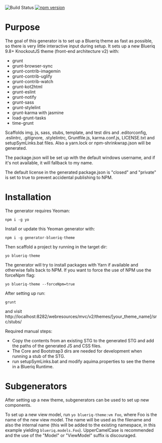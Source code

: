 ![Build Status](https://travis-ci.org/mdvanes/generator-blueriq-theme.svg?branch=master) [![npm version](https://badge.fury.io/js/generator-blueriq-theme.svg)](https://badge.fury.io/js/generator-blueriq-theme)


# Purpose

The goal of this generator is to set up a Blueriq theme as fast as possible, so there is very little interactive input during setup. 
It sets up a new Blueriq 9.8+ KnockoutJS theme (front-end architecture v2) with:

* grunt
* grunt-browser-sync
* grunt-contrib-imagemin
* grunt-contrib-uglify
* grunt-contrib-watch
* grunt-kot2html
* grunt-eslint
* grunt-notify
* grunt-sass
* grunt-stylelint
* grunt-karma with jasmine
* load-grunt-tasks
* time-grunt

Scaffolds img, js, sass, stubs, template, and test dirs and .editorconfig, .eslintrc, .gitignore, .stylelintrc, 
Gruntfile.js, karma.conf.js, LICENSE.txt and setupSymLinks.bat files. Also a yarn.lock or npm-shrinkwrap.json will be generated.

The package.json will be set up with the default windows username, and if it's not available, it will fallback to my name. 

The default license in the generated package.json is "closed" and "private" is set to true to prevent accidental publishing to NPM.


# Installation

The generator requires Yeoman:

```
npm i -g yo
```

Install or update this Yeoman generator with:

```
npm i -g generator-blueriq-theme
```
Then scaffold a project by running in the target dir:

```
yo blueriq-theme
```

The generator will try to install packages with Yarn if available and otherwise falls back to NPM. If you want to force the use of NPM use the forceNpm flag:

```
yo blueriq-theme --forceNpm=true
```

After setting up run:

```
grunt
```

and visit http://localhost:8282/webresources/mvc/v2/themes/[your_theme_name]/src/stubs/

Required manual steps:

* Copy the contents from an existing STG to the generated STG and add the paths of the generated JS and CSS files. 
* The Core and Bootstrap3 dirs are needed for development when running a stub of the STG. 
* run setupSymLinks.bat and modify aquima.properties to see the theme in a Blueriq Runtime.


# Subgenerators

After setting up a new theme, subgenerators can be used to set up new components.

To set up a new view model, run ```yo blueriq-theme:vm Foo```, where Foo is the name of the new view model. The name will be
used as the filename and also the internal name (this will be added to the existing namespace, in this example yielding
```blueriq.models.Foo```). UpperCamelCase is recommended and the use of the "Model" or "ViewModel" suffix is discouraged.
